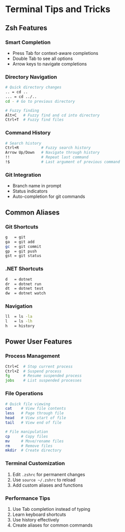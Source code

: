 # Terminal Tips and Tricks

## Zsh Features

### Smart Completion
- Press Tab for context-aware completions
- Double Tab to see all options
- Arrow keys to navigate completions

### Directory Navigation
```bash
# Quick directory changes
.. = cd ..
... = cd ../..
cd - # Go to previous directory

# Fuzzy finding
Alt+C   # Fuzzy find and cd into directory
Ctrl+T  # Fuzzy find files
```

### Command History
```bash
# Search history
Ctrl+R          # Fuzzy search history
Arrow Up/Down   # Navigate through history
!!              # Repeat last command
!$              # Last argument of previous command
```

### Git Integration
- Branch name in prompt
- Status indicators
- Auto-completion for git commands

## Common Aliases

### Git Shortcuts
```bash
g   = git
ga  = git add
gc  = git commit
gp  = git push
gst = git status
```

### .NET Shortcuts
```bash
d   = dotnet
dr  = dotnet run
dt  = dotnet test
dw  = dotnet watch
```

### Navigation
```bash
ll  = ls -la
l   = ls -lh
h   = history
```

## Power User Features

### Process Management
```bash
Ctrl+C  # Stop current process
Ctrl+Z  # Suspend process
fg      # Resume suspended process
jobs    # List suspended processes
```

### File Operations
```bash
# Quick file viewing
cat    # View file contents
less   # Page through file
head   # View start of file
tail   # View end of file

# File manipulation
cp     # Copy files
mv     # Move/rename files
rm     # Remove files
mkdir  # Create directory
```

### Terminal Customization
1. Edit `.zshrc` for permanent changes
2. Use `source ~/.zshrc` to reload
3. Add custom aliases and functions

### Performance Tips
1. Use Tab completion instead of typing
2. Learn keyboard shortcuts
3. Use history effectively
4. Create aliases for common commands 
